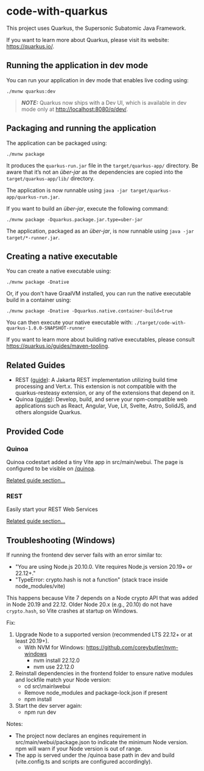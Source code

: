 # code-with-quarkus

This project uses Quarkus, the Supersonic Subatomic Java Framework.

If you want to learn more about Quarkus, please visit its website: <https://quarkus.io/>.

## Running the application in dev mode

You can run your application in dev mode that enables live coding using:

```shell script
./mvnw quarkus:dev
```

> **_NOTE:_**  Quarkus now ships with a Dev UI, which is available in dev mode only at <http://localhost:8080/q/dev/>.

## Packaging and running the application

The application can be packaged using:

```shell script
./mvnw package
```

It produces the `quarkus-run.jar` file in the `target/quarkus-app/` directory.
Be aware that it’s not an _über-jar_ as the dependencies are copied into the `target/quarkus-app/lib/` directory.

The application is now runnable using `java -jar target/quarkus-app/quarkus-run.jar`.

If you want to build an _über-jar_, execute the following command:

```shell script
./mvnw package -Dquarkus.package.jar.type=uber-jar
```

The application, packaged as an _über-jar_, is now runnable using `java -jar target/*-runner.jar`.

## Creating a native executable

You can create a native executable using:

```shell script
./mvnw package -Dnative
```

Or, if you don't have GraalVM installed, you can run the native executable build in a container using:

```shell script
./mvnw package -Dnative -Dquarkus.native.container-build=true
```

You can then execute your native executable with: `./target/code-with-quarkus-1.0.0-SNAPSHOT-runner`

If you want to learn more about building native executables, please consult <https://quarkus.io/guides/maven-tooling>.

## Related Guides

- REST ([guide](https://quarkus.io/guides/rest)): A Jakarta REST implementation utilizing build time processing and Vert.x. This extension is not compatible with the quarkus-resteasy extension, or any of the extensions that depend on it.
- Quinoa ([guide](https://quarkiverse.github.io/quarkiverse-docs/quarkus-quinoa/dev/index.html)): Develop, build, and serve your npm-compatible web applications such as React, Angular, Vue, Lit, Svelte, Astro, SolidJS, and others alongside Quarkus.

## Provided Code

### Quinoa

Quinoa codestart added a tiny Vite app in src/main/webui. The page is configured to be visible on <a href="/quinoa">/quinoa</a>.

[Related guide section...](https://quarkiverse.github.io/quarkiverse-docs/quarkus-quinoa/dev/index.html)


### REST

Easily start your REST Web Services

[Related guide section...](https://quarkus.io/guides/getting-started-reactive#reactive-jax-rs-resources)


## Troubleshooting (Windows)

If running the frontend dev server fails with an error similar to:

- "You are using Node.js 20.10.0. Vite requires Node.js version 20.19+ or 22.12+."
- "TypeError: crypto.hash is not a function" (stack trace inside node_modules/vite)

This happens because Vite 7 depends on a Node crypto API that was added in Node 20.19 and 22.12. Older Node 20.x (e.g., 20.10) do not have `crypto.hash`, so Vite crashes at startup on Windows.

Fix:
1. Upgrade Node to a supported version (recommended LTS 22.12+ or at least 20.19+).
   - With NVM for Windows: https://github.com/coreybutler/nvm-windows
     - nvm install 22.12.0
     - nvm use 22.12.0
2. Reinstall dependencies in the frontend folder to ensure native modules and lockfile match your Node version:
   - cd src\\main\\webui
   - Remove node_modules and package-lock.json if present
   - npm install
3. Start the dev server again:
   - npm run dev

Notes:
- The project now declares an engines requirement in src/main/webui/package.json to indicate the minimum Node version. npm will warn if your Node version is out of range.
- The app is served under the /quinoa base path in dev and build (vite.config.ts and scripts are configured accordingly).
